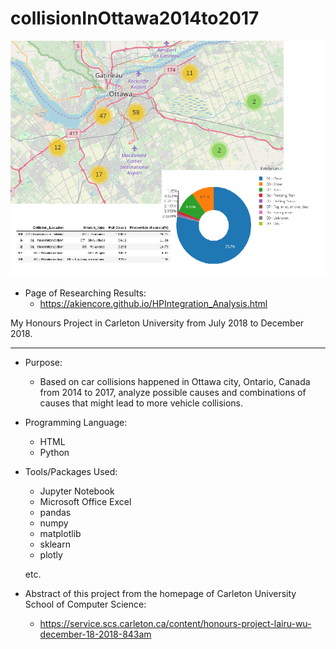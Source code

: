 # collisionInOttawa2014to2017

![alt text](https://github.com/akiencore/collisionInOttawa2014to2017/blob/master/HP_Abstract.png)

* Page of Researching Results: 
  * https://akiencore.github.io/HPIntegration_Analysis.html


My Honours Project in Carleton University from July 2018 to December 2018. 

****

* Purpose: 
  * Based on car collisions happened in Ottawa city, Ontario, Canada from 2014 to 2017, analyze possible causes and combinations of causes that might lead to more vehicle collisions. 


* Programming Language: 
  * HTML
  * Python


* Tools/Packages Used: 
  * Jupyter Notebook
  * Microsoft Office Excel
  * pandas
  * numpy
  * matplotlib
  * sklearn
  * plotly
  
  etc. 


* Abstract of this project from the homepage of Carleton University School of Computer Science: 
  * https://service.scs.carleton.ca/content/honours-project-lairu-wu-december-18-2018-843am
